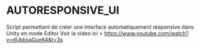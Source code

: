 # AUTORESPONSIVE_UI
Script permettant de créer une interface automatiquement responsive dans Unity en mode Editor
Voir la video ici > https://www.youtube.com/watch?v=dUkbsaGux64&t=3s
